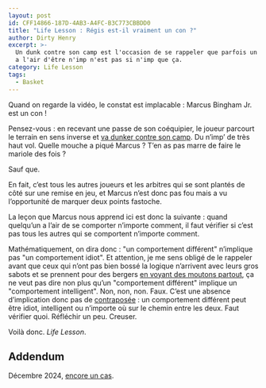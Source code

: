 ```yaml
---
layout: post
id: CFF14866-187D-4AB3-A4FC-B3C773CBBDD0
title: "Life Lesson : Régis est-il vraiment un con ?"
author: Dirty Henry
excerpt: >-
  Un dunk contre son camp est l'occasion de se rappeler que parfois un truc qui
  a l'air d'être n'imp n'est pas si n'imp que ça.
category: Life Lesson
tags:
  - Basket
---
```


Quand on regarde la vidéo, le constat est implacable : Marcus Bingham Jr. est un
con !

Pensez-vous : en recevant une passe de son coéquipier, le joueur parcourt le
terrain en sens inverse et [va dunker contre son camp][1]. Du n’imp’ de très
haut vol. Quelle mouche a piqué Marcus ? T’en as pas marre de faire le mariole
des fois ?

Sauf que.

En fait, c’est tous les autres joueurs et les arbitres qui se sont plantés de
côté sur une remise en jeu, et Marcus n’est donc pas fou mais a vu l’opportunité
de marquer deux points fastoche.

La leçon que Marcus nous apprend ici est donc la suivante : quand quelqu’un a
l’air de se comporter n’importe comment, il faut vérifier si c’est pas tous les
autres qui se comportent n’importe comment.

Mathématiquement, on dira donc : "un comportement différent" n’implique pas "un
comportement idiot". Et attention, je me sens obligé de le rappeler avant que
ceux qui n’ont pas bien bossé la logique n’arrivent avec leurs gros sabots et se
prennent pour des bergers [en voyant des moutons partout][2], ça ne veut pas
dire non plus qu’un "comportement différent" implique un "comportement
intelligent". Non, non, non. Faux. C’est une absence d’implication donc pas de
[contraposée][3] : un comportement différent peut être idiot, intelligent ou
n’importe où sur le chemin entre les deux. Faut vérifier quoi. Réfléchir un peu.
Creuser.

Voilà donc. _Life Lesson_.

## Addendum

Décembre 2024, [encore un cas](https://www.youtube.com/watch?v=H5rNwtATQEE).

[1]: https://www.basketusa.com/news/697087/pivot-mavericks-dunk-contre-son-camp/
[2]: https://fr.wikipedia.org/wiki/Mouton_de_Panurge_(locution)
[3]: https://fr.wikipedia.org/wiki/Proposition_contrapos%C3%A9e
